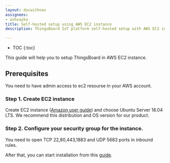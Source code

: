 ```yaml
---
layout: docwithnav
assignees:
- ashvayka
title: Self-hosted setup using AWS EC2 instance
description: ThingsBoard IoT platform self-hosted setup with AWS EC2 instance

---
```


* TOC
{:toc}

This guide will help you to setup ThingsBoard in AWS EC2 instance. 

## Prerequisites

You need to have admin access to ec2 resourse in your AWS account.

### Step 1. Create EC2 instance

Create EC2 instance ([Amazon user guide](https://docs.aws.amazon.com/efs/latest/ug/gs-step-one-create-ec2-resources.html)) and choose Ubuntu Server 18.04 LTS. We recommend this distribution and OS version for our product.

### Step 2. Configure your security group for the instance.

You need to open TCP 22,80,443,1883 and UDP 5683 ports in inbound rules.


After that, you can start installation from this [guide](/docs/user-guide/install/ubuntu/).

